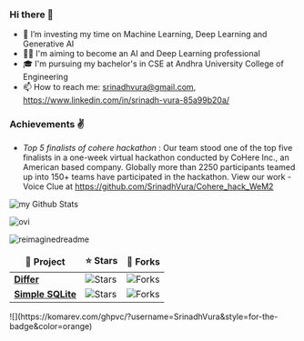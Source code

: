 ### Hi there 👋

<!--
**SrinadhVura/SrinadhVura** is a ✨ _special_ ✨ repository because its `README.md` (this file) appears on your GitHub profile.

Here are some ideas to get you started:-->


- 🔭 I’m investing my time on Machine Learning, Deep Learning and Generative AI
- 👨‍💻 I'm aiming to become an AI and Deep Learning professional
- 🎓 I'm pursuing my bachelor's in CSE at Andhra University College of Engineering
- 📫 How to reach me: srinadhvura@gmail.com, https://www.linkedin.com/in/srinadh-vura-85a99b20a/

### Achievements ✌️
- *Top 5 finalists of cohere hackathon* : Our team stood one of the top five finalists in a one-week virtual hackathon conducted by CoHere Inc., an American based company. Globally more than 2250 participants teamed up into 150+ teams have participated in the hackathon. View our work - Voice Clue at https://github.com/SrinadhVura/Cohere_hack_WeM2

<img align="center" src="https://github-readme-stats.vercel.app/api?username=SrinadhVura&include_all_commits=true&count_private=true&show_icons=true&line_height=20&title_color=2B5BBD&icon_color=1124BB&text_color=A1A1A1&bg_color=0,000000,130F40" alt="my Github Stats"/> <p/> 
<img src="https://github-readme-stats.vercel.app/api/top-langs?username=SrinadhVura&show_icons=true&locale=en&layout=compact&theme=chartreuse-dark" alt="ovi" />

<img src="https://myreadme.vercel.app/api/embed/SrinadhVura?panels=userstatistics,toprepositories,toplanguages,commitgraph" alt="reimaginedreadme" />
<table>
  <thead align="center">
    <tr border: none;>
      <td><b>📘 Project</b></td>
      <td><b>⭐ Stars</b></td>
      <td><b>🤝 Forks</b></td>
    </tr>
  </thead>
  <tbody>
    <tr>
      <td><a href="https://github.com/SrinadhVura/differ"><b>Differ</b></a></td>
      <td><img alt="Stars" src="https://img.shields.io/github/stars/SrinadhVura/Python?style=flat-square&labelColor=343b41"/></td>
      <td><img alt="Forks" src="https://img.shields.io/github/forks/SrinadhVura/Python?style=flat-square&labelColor=343b41"/></td>
    </tr>
    <tr>
      <td><a href="https://github.com/SrinadhVura/differ"><b>Simple SQLite</b></a></td>
      <td><img alt="Stars" src="https://img.shields.io/github/stars/SrinadhVura/ai?style=flat-square&labelColor=343b41"/></td>
      <td><img alt="Forks" src="https://img.shields.io/github/forks/SrinadhVura/ai?style=flat-square&labelColor=343b41"/></td>
    </tr>
  </tbody>
</table>
![](https://komarev.com/ghpvc/?username=SrinadhVura&style=for-the-badge&color=orange)
